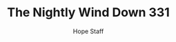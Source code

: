 ---
image: /assets/img/nwd/331_nwd_isaiah_46_4b_niv.png
title: The Nightly Wind Down 331
number: 331
categories:
  - The Nightly Wind Down
author: Hope Staff
notes: The Nightly Wind Down 331
embed: >-
  EMBED_GOES_HERE
transcript: >-
  SOME LINES OF TEXT START HERE
---
